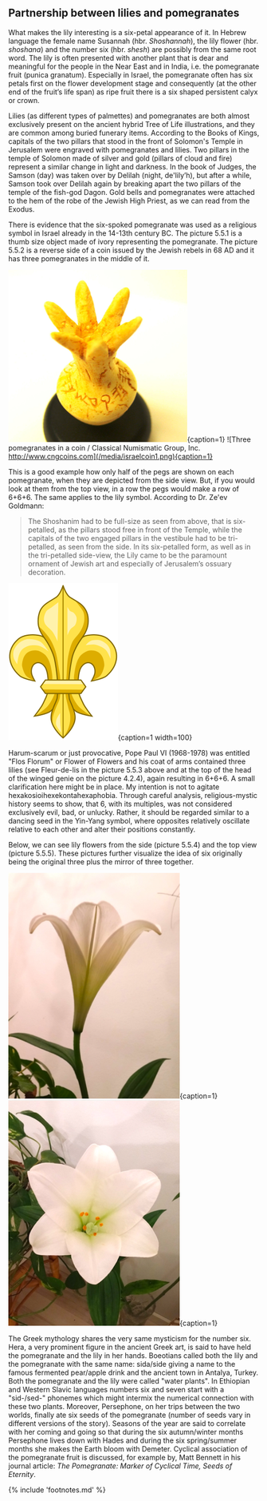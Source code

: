 ## Partnership between lilies and pomegranates

What makes the lily interesting is a six-petal appearance of it. In Hebrew language the female name Susannah (hbr. *Shoshannah*), the lily flower (hbr. *shoshana*) and the number six (hbr. *shesh*) are possibly from the same root word. The lily is often presented with another plant that is dear and meaningful for the people in the Near East and in India, i.e. the pomegranate fruit (punica granatum<!-- cite author="wikipedia.org" title="Pomegranate" date="" location="" type="website" href="https://en.wikipedia.org/wiki/Pomegranate" -->). Especially in Israel, the pomegranate often has six petals first on the flower development stage and consequently (at the other end of the fruit’s life span) as ripe fruit there is a six shaped persistent calyx or crown.

Lilies (as different types of palmettes) and pomegranates are both almost exclusively present on the ancient hybrid Tree of Life illustrations, and they are common among buried funerary items. According to the Books of Kings<!-- cite author="" title="Old Testament" date="" location="1 Kings 7:17-19" type="selfref" href="#" -->, capitals of the two pillars that stood in the front of Solomon's Temple in Jerusalem were engraved with pomegranates and lilies. Two pillars in the temple of Solomon made of silver and gold (pillars of cloud and fire) represent a similar change in light and darkness. In the book of Judges, the Samson (day) was taken over by Delilah (night, de'lily’h), but after a while, Samson took over Delilah again by breaking apart the two pillars of the temple of the fish-god Dagon<!-- cite author="wikipedia.org" title="Samson" date="" location="" type="website" href="https://en.wikipedia.org/wiki/Samson#Death" -->. Gold bells and pomegranates were attached to the hem of the robe of the Jewish High Priest, as we can read from the Exodus<!-- cite author="" title="Old Testament" date="" location="Exodus 28:33-34, 39:25" type="selfref" href="#" -->.

There is evidence that the six-spoked pomegranate was used as a religious symbol in Israel already in the 14-13th century BC. The picture 5.5.1 is a thumb size object made of ivory representing the pomegranate<!-- cite author="wikipedia.org" title="Ivory pomegranate" date="" location="" type="website" href="https://en.wikipedia.org/wiki/Ivory_pomegranate" -->. The picture 5.5.2 is a reverse side of a coin issued by the Jewish rebels in 68 AD<!-- cite author="wikipedia.org" title="First Jewish Revolt coinage" date="" location="" type="website" href="https://en.wikipedia.org/wiki/First_Jewish_Revolt_coinage" --> and it has three pomegranates in the middle of it.

![Ivory pomegranate sculpture with six pegs and a paleo-Hebrew inscription/ Public Domain](/media/ivorypomegranate.png){caption=1}
![Three pomegranates in a coin / Classical Numismatic Group, Inc. http://www.cngcoins.com](/media/israelcoin1.png){caption=1}
<!-- clear -->

This is a good example how only half of the pegs are shown on each pomegranate, when they are depicted from the side view. But, if you would look at them from the top view, in a row the pegs would make a row of 6+6+6. The same applies to the lily symbol. According to Dr. Ze'ev Goldmann<!-- cite author="Dr. Ze'ev Goldmann" title="Star of David" date="2008" location="" type="website" href="http://zeevgoldmann.blogspot.fi/2008/08/ii-star-of-david-on-mosaic-floor-at-ein.html" -->:

> The Shoshanim had to be full-size as seen from above, that is six-petalled, as the pillars stood free in front of the Temple, while the capitals of the two engaged pillars in the vestibule had to be tri-petalled, as seen from the side. In its six-petalled form, as well as in the tri-petalled side-view, the Lily came to be the paramount ornament of Jewish art and especially of Jerusalem’s ossuary decoration.

![Fleur-de-lis / Public Domain](/media/fleur-de-lys.png){caption=1 width=100}

Harum-scarum or just provocative, Pope Paul VI (1968-1978) was entitled "Flos Florum" or Flower of Flowers and his coat of arms contained three lilies (see Fleur-de-lis in the picture 5.5.3 above and at the top of the head of the winged genie on the picture 4.2.4), again resulting in 6+6+6. A small clarification here might be in place. My intention is not to agitate hexakosioihexekontahexaphobia. Through careful analysis, religious-mystic history seems to show, that 6, with its multiples, was not considered exclusively evil, bad, or unlucky. Rather, it should be regarded similar to a dancing seed in the Yin-Yang symbol, where opposites relatively oscillate relative to each other and alter their positions constantly.

Below, we can see lily flowers from the side (picture 5.5.4) and the top view (picture 5.5.5). These pictures further visualize the idea of six originally being the original three plus the mirror of three together.

![Lily from a side view](/media/lilyside.png){caption=1}
![Lily from a top view](/media/lilytop.png){caption=1}
<!-- clear -->

The Greek mythology shares the very same mysticism for the number six. Hera, a very prominent figure in the ancient Greek art, is said to have held the pomegranate and the lily in her hands. Boeotians called both the lily and the pomegranate with the same name: sida/side<!-- cite author="Krzysztof Tomasz Witczak" title="On The Anatolian Origin Of Ancient Greek σίδη" date="2012" location="Page 115" type="book" href="https://digilib.phil.muni.cz/bitstream/handle/11222.digilib/131952/1_GraecoLatinaBrunensia_19-2014-2_9.pdf" --> giving a name to the famous fermented pear/apple drink and the ancient town in Antalya, Turkey. Both the pomegranate and the lily were called "water plants". In Ethiopian and Western Slavic languages numbers six and seven start with a "sid-/sed-" phonemes which might intermix the numerical connection with these two plants<!-- cite author="zompist.com" title="Numbers in 5020 Languages" date="" location="" type="website" href="http://www.zompist.com/numbers.htm" -->. Moreover, Persephone<!-- cite author="wikipedia.org" title="Persephone" date="" location="" type="website" href="https://en.wikipedia.org/wiki/Persephone" -->, on her trips between the two worlds, finally ate six seeds of the pomegranate (number of seeds vary in different versions of the story). Seasons of the year are said to correlate with her coming and going so that during the six autumn/winter months Persephone lives down with Hades and during the six spring/summer months she makes the Earth bloom with Demeter. Cyclical association of the pomegranate fruit is discussed, for example by, Matt Bennett in his journal article: *The Pomegranate: Marker of Cyclical Time, Seeds of Eternity*<!-- cite author="Matt Bennett" title="The Pomegranate: Marker of Cyclical Time, Seeds of Eternity" date="2011" location="" type="book" href="http://www.ijhssnet.com/journals/Vol_1_No_19_December_2011/7.pdf" -->.

{% include 'footnotes.md' %}
